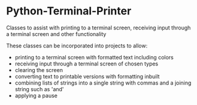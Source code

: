 # Python-Terminal-Printer
Classes to assist with printing to a terminal screen, receiving input through a terminal screen and other functionality

These classes can be incorporated into projects to allow: 
  - printing to a terminal screen with formatted text including colors
  - receiving input through a terminal screen of chosen types
  - clearing the screen
  - converting text to printable versions with formatting inbuilt
  - combining lists of strings into a single string with commas and a joining string such as 'and'
  - applying a pause
